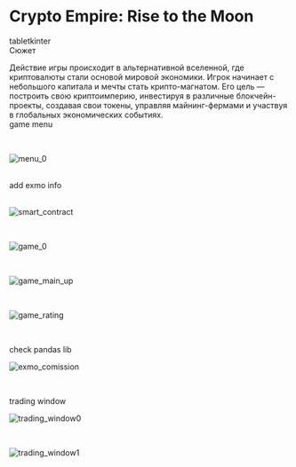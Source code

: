 # Crypto Empire: Rise to the Moon
tabletkinter
<br />
Сюжет
<br>

Действие игры происходит в альтернативной вселенной, где криптовалюты стали основой мировой экономики. 
Игрок начинает с небольшого капитала и мечты стать крипто-магнатом. 
Его цель — построить свою криптоимперию, инвестируя в различные блокчейн-проекты, создавая свои токены,
управляя майнинг-фермами и участвуя в глобальных экономических событиях.
<br>
game menu
<br />

<br>

![menu_0](https://github.com/user-attachments/assets/5c628cb2-2604-4b4e-a3e5-9b987e2c395c)


<br />
add exmo info
<br />


<br>

![smart_contract](https://github.com/user-attachments/assets/6cc8ec9e-5bbb-4213-97d0-274a33511f4e)


<br>

![game_0](https://github.com/user-attachments/assets/9d17d9f6-acc7-40fd-937e-2d8a62895eff)

<br>


![game_main_up](https://github.com/user-attachments/assets/c5a6a6a0-42db-4a10-a8a7-1488ce6632f3)


<br>

![game_rating](https://github.com/user-attachments/assets/ac64eb68-d696-4499-921f-78edd5d5bce6)

<br>

check pandas lib

![exmo_comission](https://github.com/user-attachments/assets/6a2f7cf8-a80d-4152-9fad-713d9df0006b)

<br>

trading window

![trading_window0](https://github.com/user-attachments/assets/74d665fe-eac8-45eb-9180-71ab1f70b7a2)

<br>

![trading_window1](https://github.com/user-attachments/assets/f69f5f95-abc0-46fd-bed7-87d3fd91947b)

